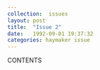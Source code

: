 ```yaml
---
collection:  issues
layout: post
title:  "Issue 2"
date:   1992-09-01 19:37:32
categories: haymaker issue
---
```


CONTENTS